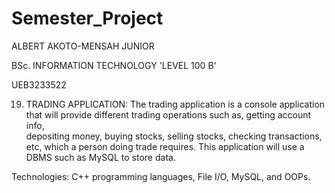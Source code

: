 # Semester_Project

ALBERT AKOTO-MENSAH JUNIOR 

BSc. INFORMATION TECHNOLOGY 'LEVEL 100 B'

UEB3233522

19) TRADING APPLICATION:
    The trading application is a console application that will provide different trading operations such as, getting account info,     
    depositing money, buying stocks, selling stocks, checking transactions, etc, which a person doing trade requires. This application will 
    use a DBMS such as MySQL to store data.
    
Technologies:
C++ programming languages, File I/O, MySQL, and OOPs.
